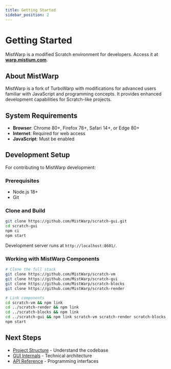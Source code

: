 ```yaml
---
title: Getting Started
sidebar_position: 2
---
```


# Getting Started

MistWarp is a modified Scratch environment for developers. Access it at **[warp.mistium.com](https://warp.mistium.com/)**.

## About MistWarp

MistWarp is a fork of TurboWarp with modifications for advanced users familiar with JavaScript and programming concepts. It provides enhanced development capabilities for Scratch-like projects.

## System Requirements

- **Browser**: Chrome 80+, Firefox 78+, Safari 14+, or Edge 80+
- **Internet**: Required for web access
- **JavaScript**: Must be enabled

## Development Setup

For contributing to MistWarp development:

### Prerequisites
- Node.js 18+
- Git

### Clone and Build

```bash
git clone https://github.com/MistWarp/scratch-gui.git
cd scratch-gui
npm ci
npm start
```

Development server runs at `http://localhost:8601/`.

### Working with MistWarp Components

```bash
# Clone the full stack
git clone https://github.com/MistWarp/scratch-vm
git clone https://github.com/MistWarp/scratch-gui
git clone https://github.com/MistWarp/scratch-blocks
git clone https://github.com/MistWarp/scratch-render

# Link components
cd scratch-vm && npm link
cd ../scratch-render && npm link
cd ../scratch-blocks && npm link
cd ../scratch-gui && npm link scratch-vm scratch-render scratch-blocks
npm start
```

## Next Steps

- [Project Structure](../development/project-structure.md) - Understand the codebase
- [GUI Internals](../gui-internals/home.md) - Technical architecture
- [API Reference](../api-reference/) - Programming interfaces
